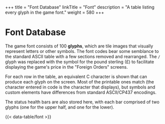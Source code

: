+++
title = "Font Database"
linkTitle = "Font"
description = "A table listing every glyph in the game font."
weight = 580
+++

# Font Database

The game font consists of 100 **glyphs**, which are tile images that visually represent letters or other symbols. The font codes bear some semblance to the standard ASCII table with a few sections removed and rearranged. The `/` glyph was replaced with the symbol for the pound sterling (&pound;) to facilitate displaying the game's price in the "Foreign Orders" screens.

For each row in the table, an equivalent C character is shown that can produce each glyph on the screen. Most of the printable ones match (the character entered in code is the character that displays), but symbols and custom elements have differences from standard ASCII/CP437 encodings.

The status health bars are also stored here, with each bar comprised of two glyphs (one for the upper half, and one for the lower).

{{< data-table/font >}}
